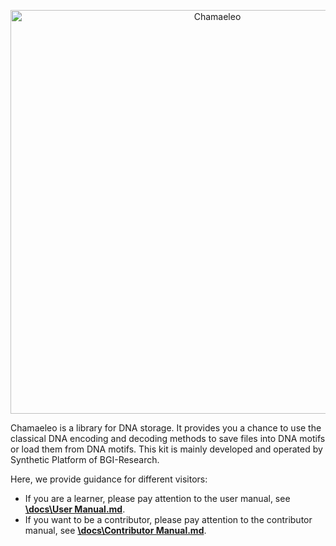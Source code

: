 <p align="center">
<img src="https://github.com/ntpz870817/Chamaeleo/blob/master/images/logo.png" alt="Chamaeleo" title="Chamaeleo" width="646"/>
</p>
Chamaeleo is a library for DNA storage.
It provides you a chance to use the classical DNA encoding and decoding methods to save files into DNA motifs or load them from DNA motifs.
This kit is mainly developed and operated by Synthetic Platform of BGI-Research.


Here, we provide guidance for different visitors:

- If you are a learner, please pay attention to the user manual, see [**\docs\User Manual.md**](https://github.com/ntpz870817/Chamaeleo/blob/master/docs/User%20Manual.md).
- If you want to be a contributor, please pay attention to the contributor manual, see [**\docs\Contributor Manual.md**](https://github.com/ntpz870817/Chamaeleo/blob/master/docs/Contributor%20Manual.md).